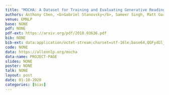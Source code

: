 ```yaml
---
title: "MOCHA: A Dataset for Training and Evaluating Generative Reading Comprehension Metrics"
authors: Anthony Chen, <b>Gabriel Stanovsky</b>, Sameer Singh, Matt Gardner 
venue: EMNLP
base: NONE
pdf: NONE
pdf-ext: https://arxiv.org/pdf/2010.03636.pdf
bib: NONE
bib-ext: data:application/octet-stream;charset=utf-16le;base64,QGFydGljbGV7Q2hlbjIwMjBNT0NIQUFELAogIHRpdGxlPXtNT0NIQTogQSBEYXRhc2V0IGZvciBUcmFpbmluZyBhbmQgRXZhbHVhdGluZyBHZW5lcmF0aXZlIFJlYWRpbmcgQ29tcHJlaGVuc2lvbiBNZXRyaWNzfSwKICBhdXRob3I9e0FudGhvbnkgQ2hlbiBhbmQgR2FicmllbCBTdGFub3Zza3kgYW5kIFMuIFNpbmdoIGFuZCBNYXR0IEdhcmRuZXJ9LAogIGpvdXJuYWw9e0FyWGl2fSwKICB5ZWFyPXsyMDIwfSwKICB2b2x1bWU9e2Ficy8yMDEwLjAzNjM2fQp9
code: NONE
data: https://allennlp.org/mocha
data-name: PROJECT-PAGE
slides: NONE
poster: NONE
talk: NONE
layout: post
date: 01-10-2020
categories: [bias]
---
```

